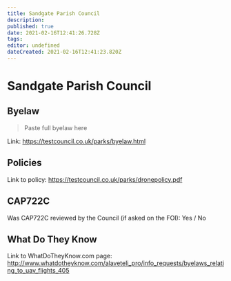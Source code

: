 ```yaml
---
title: Sandgate Parish Council
description: 
published: true
date: 2021-02-16T12:41:26.728Z
tags: 
editor: undefined
dateCreated: 2021-02-16T12:41:23.820Z
---
```


# Sandgate Parish Council


## Byelaw
> Paste full byelaw here

Link:
https://testcouncil.co.uk/parks/byelaw.html

## Policies
Link to policy:
https://testcouncil.co.uk/parks/dronepolicy.pdf

## CAP722C

Was CAP722C reviewed by the Council (if asked on the FOI): Yes / No

## What Do They Know

Link to WhatDoTheyKnow.com page:
http://www.whatdotheyknow.com/alaveteli_pro/info_requests/byelaws_relating_to_uav_flights_405

